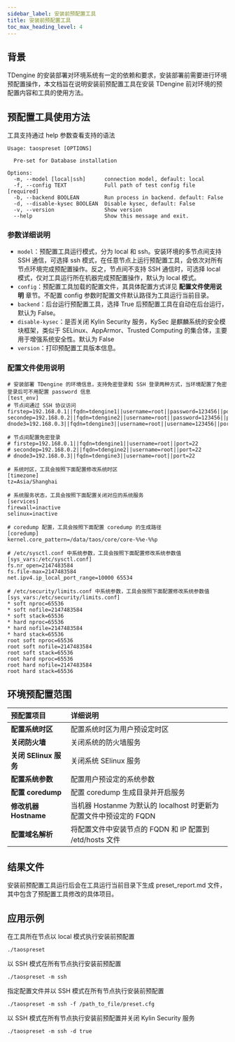 ```yaml
---
sidebar_label: 安装前预配置工具
title: 安装前预配置工具
toc_max_heading_level: 4
---
```


## 背景

TDengine 的安装部署对环境系统有一定的依赖和要求，安装部署前需要进行环境预配置操作，本文档旨在说明安装前预配置工具在安装 TDengine 前对环境的预配置内容和工具的使用方法。 

## 预配置工具使用方法

工具支持通过 help 参数查看支持的语法

```help
Usage: taospreset [OPTIONS]

  Pre-set for Database installation

Options:
  -m, --model [local|ssh]      connection model, default: local
  -f, --config TEXT            Full path of test config file  [required]
  -b, --backend BOOLEAN        Run process in backend. default: False
  -d, --disable-kysec BOOLEAN  Disable kysec, default: False
  -v, --version                Show version
  --help                       Show this message and exit.
```

### 参数详细说明

- `model`：预配置工具运行模式，分为 local 和 ssh。安装环境的多节点间支持 SSH 通信，可选择 ssh 模式，在任意节点上运行预配置工具，会依次对所有节点环境完成预配置操作。反之，节点间不支持 SSH 通信时，可选择 local 模式，仅对工具运行所在机器完成预配置操作，默认为 local 模式。
- `config`：预配置工具加载的配置文件，其具体配置方式详见 **配置文件使用说明** 章节。不配置 config 参数时配置文件默认路径为工具运行当前目录。
- `backend`：后台运行预配置工具，选择 True 后预配置工具在自动在后台运行，默认为 False。
- `disable-kysec`：是否关闭 Kylin Security 服务，KySec 是麒麟系统的安全模块框架，类似于 SELinux、AppArmor、Trusted Computing 的集合体，主要用于增强系统安全性。默认为 False
- `version`：打印预配置工具版本信息。

### 配置文件使用说明

```config
# 安装部署 TDengine 的环境信息，支持免密登录和 SSH 登录两种方式，当环境配置了免密登录后可不用配置 password 信息
[test_env]
# 节点间通过 SSH 协议访问
firstep=192.168.0.1||fqdn=tdengine1||username=root||password=123456||port=22
secondep=192.168.0.2||fqdn=tdengine2||username=root||password=123456||port=22
dnode3=192.168.0.3||fqdn=tdengine3||username=root||username=123456||port=22

# 节点间配置免密登录
# firstep=192.168.0.1||fqdn=tdengine1||username=root||port=22
# secondep=192.168.0.2||fqdn=tdengine2||username=root||port=22
# dnode3=192.168.0.3||fqdn=tdengine3||username=root||port=22

# 系统时区，工具会按照下面配置修改系统时区
[timezone]
tz=Asia/Shanghai

# 系统服务状态，工具会按照下面配置关闭对应的系统服务
[services]
firewall=inactive
selinux=inactive

# coredump 配置，工具会按照下面配置 coredump 的生成路径
[coredump]
kernel.core_pattern=/data/taos/core/core-%%e-%%p

# /etc/sysctl.conf 中系统参数，工具会按照下面配置修改系统参数值
[sys_vars:/etc/sysctl.conf]
fs.nr_open=2147483584
fs.file-max=2147483584
net.ipv4.ip_local_port_range=10000 65534

# /etc/security/limits.conf 中系统参数，工具会按照下面配置修改系统参数值
[sys_vars:/etc/security/limits.conf]
* soft nproc=65536
* soft nofile=2147483584
* soft stack=65536
* hard nproc=65536
* hard nofile=2147483584
* hard stack=65536
root soft nproc=65536
root soft nofile=2147483584
root soft stack=65536
root hard nproc=65536
root hard nofile=2147483584
root hard stack=65536
```
## 环境预配置范围

| **预配置项目** | **详细说明** |
|:--|:----------|
| **配置系统时区**   | 配置系统时区为用户预设定时区 |
| **关闭防火墙** | 关闭系统的防火墙服务 |
| **关闭 SElinux 服务**   | 关闭系统 SElinux 服务 |
| **配置系统参数**   | 配置用户预设定的系统参数 |   
| **配置 coredump**   | 配置 coredump 生成目录并开启服务 | 
| **修改机器 Hostname**   | 当机器 Hostanme 为默认的 localhost 时更新为配置文件中预设定的 FQDN | 
| **配置域名解析**   | 将配置文件中安装节点的 FQDN 和 IP 配置到 /etd/hosts 文件 | 

## 结果文件
安装前预配置工具运行后会在工具运行当前目录下生成 preset_report.md 文件，其中包含了预配置工具修改的具体项目。

## 应用示例

在工具所在节点以 local 模式执行安装前预配置
```
./taospreset 
```
以 SSH 模式在所有节点执行安装前预配置
```
./taospreset -m ssh
```
指定配置文件并以 SSH 模式在所有节点执行安装前预配置
```
./taospreset -m ssh -f /path_to_file/preset.cfg
```
以 SSH 模式在所有节点执行安装前预配置并关闭 Kylin Security 服务
```
./taospreset -m ssh -d true
```